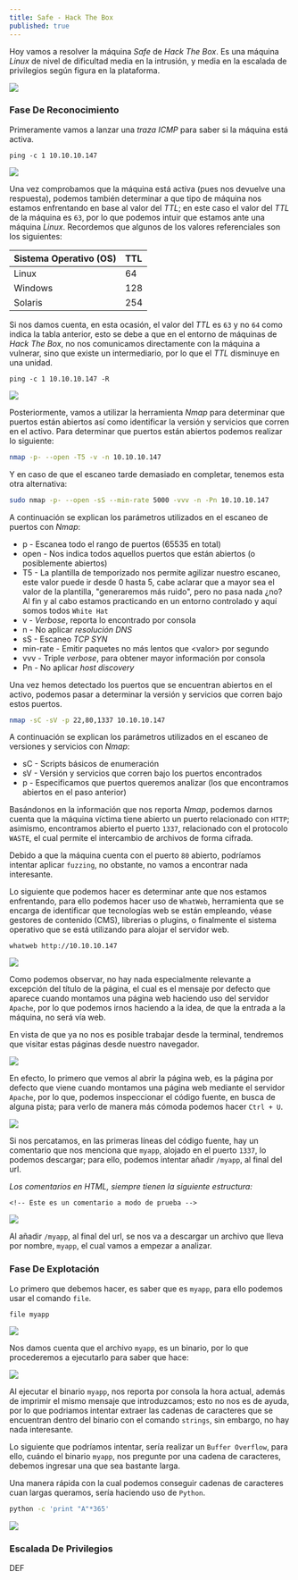 ```yaml
---
title: Safe - Hack The Box
published: true
---
```


Hoy vamos a resolver la máquina _Safe_ de _Hack The Box_. Es una máquina _Linux_ de nivel de dificultad media en la intrusión, y media en la escalada de privilegios según figura en la plataforma. 

![](https://raw.githubusercontent.com/MateoNitro550/MateoNitro550.github.io/master/assets/2021-12-27-Safe-Hack-The-Box/1.png)

### [](#header-3)Fase De Reconocimiento

Primeramente vamos a lanzar una _traza ICMP_ para saber si la máquina está activa.

```
ping -c 1 10.10.10.147
```

![](https://raw.githubusercontent.com/MateoNitro550/MateoNitro550.github.io/master/assets/2021-12-27-Safe-Hack-The-Box/2.png)

Una vez comprobamos que la máquina está activa (pues nos devuelve una respuesta), podemos también determinar a que tipo de máquina nos estamos enfrentando en base al valor del _TTL_; en este caso el valor del _TTL_ de la máquina es `63`, por lo que podemos intuir que estamos ante una máquina _Linux_. Recordemos que algunos de los valores referenciales son los siguientes:

| Sistema Operativo (OS) | TTL |
|:-----------------------|:----|
| Linux                  | 64  |
| Windows                | 128 |
| Solaris                | 254 | 

Si nos damos cuenta, en esta ocasión, el valor del _TTL_ es `63` y no `64` como indica la tabla anterior, esto se debe a que en el entorno de máquinas de _Hack The Box_, no nos comunicamos directamente con la máquina a vulnerar, sino que existe un intermediario, por lo que el _TTL_ disminuye en una unidad.

```
ping -c 1 10.10.10.147 -R                               
``` 

![](https://raw.githubusercontent.com/MateoNitro550/MateoNitro550.github.io/master/assets/2021-12-27-Safe-Hack-The-Box/3.png)

Posteriormente, vamos a utilizar la herramienta _Nmap_ para determinar que puertos están abiertos así como identificar la versión y servicios que corren en el activo. Para determinar que puertos están abiertos podemos realizar lo siguiente:

```bash
nmap -p- --open -T5 -v -n 10.10.10.147
```

Y en caso de que el escaneo tarde demasiado en completar, tenemos esta otra alternativa:

```bash 
sudo nmap -p- --open -sS --min-rate 5000 -vvv -n -Pn 10.10.10.147
```

A continuación se explican los parámetros utilizados en el escaneo de puertos con _Nmap_:

* p - Escanea todo el rango de puertos (65535 en total)
* open - Nos indica todos aquellos puertos que están abiertos (o posiblemente abiertos)
* T5 - La plantilla de temporizado nos permite agilizar nuestro escaneo, este valor puede ir desde 0 hasta 5, cabe aclarar que a mayor sea el valor de la plantilla, "generaremos más ruido", pero no pasa nada ¿no? Al fin y al cabo estamos practicando en un entorno controlado y aquí somos todos `White Hat`
* v - _Verbose_, reporta lo encontrado por consola
* n - No aplicar _resolución DNS_
* sS - Escaneo _TCP SYN_
* min-rate - Emitir paquetes no más lentos que \<valor\> por segundo
* vvv - Triple _verbose_, para obtener mayor información por consola
* Pn - No aplicar _host discovery_

Una vez hemos detectado los puertos que se encuentran abiertos en el activo, podemos pasar a determinar la versión y servicios que corren bajo estos puertos.

```bash
nmap -sC -sV -p 22,80,1337 10.10.10.147
```

A continuación se explican los parámetros utilizados en el escaneo de versiones y servicios con _Nmap_:

* sC - Scripts básicos de enumeración
* sV - Versión y servicios que corren bajo los puertos encontrados
* p - Especificamos que puertos queremos analizar (los que encontramos abiertos en el paso anterior)

Basándonos en la información que nos reporta _Nmap_, podemos darnos cuenta que la máquina víctima tiene abierto un puerto relacionado con `HTTP`; asimismo, encontramos abierto el puerto `1337`, relacionado con el protocolo `WASTE`, el cual permite el intercambio de archivos de forma cifrada.

Debido a que la máquina cuenta con el puerto `80` abierto, podríamos intentar aplicar `fuzzing`, no obstante, no vamos a encontrar nada interesante. 

Lo siguiente que podemos hacer es determinar ante que nos estamos enfrentando, para ello podemos hacer uso de `WhatWeb`, herramienta que se encarga de identificar que tecnologías web se están empleando, véase gestores de contenido (CMS), librerias o plugins, o finalmente el sistema operativo que se está utilizando para alojar el servidor web.

```
whatweb http://10.10.10.147
```

![](https://raw.githubusercontent.com/MateoNitro550/MateoNitro550.github.io/master/assets/2021-12-27-Safe-Hack-The-Box/4.png)

Como podemos observar, no hay nada especialmente relevante a excepción del título de la página, el cual es el mensaje por defecto que aparece cuando montamos una página web haciendo uso del servidor `Apache`, por lo que podemos irnos haciendo a la idea, de que la entrada a la máquina, no será vía web.

En vista de que ya no nos es posible trabajar desde la terminal, tendremos que visitar estas páginas desde nuestro navegador.

![](https://raw.githubusercontent.com/MateoNitro550/MateoNitro550.github.io/master/assets/2021-12-27-Safe-Hack-The-Box/5.png)

En efecto, lo primero que vemos al abrir la página web, es la página por defecto que viene cuando montamos una página web mediante el servidor `Apache`, por lo que, podemos inspeccionar el código fuente, en busca de alguna pista; para verlo de manera más cómoda podemos hacer `Ctrl + U`.

![](https://raw.githubusercontent.com/MateoNitro550/MateoNitro550.github.io/master/assets/2021-12-27-Safe-Hack-The-Box/6.png)

Si nos percatamos, en las primeras líneas del código fuente, hay un comentario que nos menciona que `myapp`, alojado en el puerto `1337`, lo podemos descargar; para ello, podemos intentar añadir `/myapp`, al final del url.

_Los comentarios en HTML, siempre tienen la siguiente estructura:_

```
<!-- Este es un comentario a modo de prueba -->
```

![](https://raw.githubusercontent.com/MateoNitro550/MateoNitro550.github.io/master/assets/2021-12-27-Safe-Hack-The-Box/7.png)

Al añadir `/myapp`, al final del url, se nos va a descargar un archivo que lleva por nombre, `myapp`, el cual vamos a empezar a analizar. 

### [](#header-3)Fase De Explotación

Lo primero que debemos hacer, es saber que es `myapp`, para ello podemos usar el comando `file`.

```
file myapp
```

![](https://raw.githubusercontent.com/MateoNitro550/MateoNitro550.github.io/master/assets/2021-12-27-Safe-Hack-The-Box/8.png)

Nos damos cuenta que el archivo `myapp`, es un binario, por lo que procederemos a ejecutarlo para saber que hace:

![](https://raw.githubusercontent.com/MateoNitro550/MateoNitro550.github.io/master/assets/2021-12-27-Safe-Hack-The-Box/9.png)

Al ejecutar el binario `myapp`, nos reporta por consola la hora actual, además de imprimir el mismo mensaje que introduzcamos; esto no nos es de ayuda, por lo que podriamos intentar extraer las cadenas de caracteres que se encuentran dentro del binario con el comando `strings`, sin embargo, no hay nada interesante.

Lo siguiente que podríamos intentar, sería realizar un `Buffer Overflow`, para ello, cuándo el binario `myapp`, nos pregunte por una cadena de caracteres, debemos ingresar una que sea bastante larga.

Una manera rápida con la cual podemos conseguir cadenas de caracteres cuan largas queramos, sería haciendo uso de `Python`.

```bash
python -c 'print "A"*365'
```

![](https://raw.githubusercontent.com/MateoNitro550/MateoNitro550.github.io/master/assets/2021-12-27-Safe-Hack-The-Box/10.png)

### [](#header-3)Escalada De Privilegios

DEF
